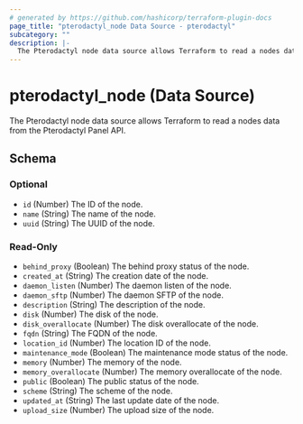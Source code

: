 ```yaml
---
# generated by https://github.com/hashicorp/terraform-plugin-docs
page_title: "pterodactyl_node Data Source - pterodactyl"
subcategory: ""
description: |-
  The Pterodactyl node data source allows Terraform to read a nodes data from the Pterodactyl Panel API.
---
```


# pterodactyl_node (Data Source)

The Pterodactyl node data source allows Terraform to read a nodes data from the Pterodactyl Panel API.



<!-- schema generated by tfplugindocs -->
## Schema

### Optional

- `id` (Number) The ID of the node.
- `name` (String) The name of the node.
- `uuid` (String) The UUID of the node.

### Read-Only

- `behind_proxy` (Boolean) The behind proxy status of the node.
- `created_at` (String) The creation date of the node.
- `daemon_listen` (Number) The daemon listen of the node.
- `daemon_sftp` (Number) The daemon SFTP of the node.
- `description` (String) The description of the node.
- `disk` (Number) The disk of the node.
- `disk_overallocate` (Number) The disk overallocate of the node.
- `fqdn` (String) The FQDN of the node.
- `location_id` (Number) The location ID of the node.
- `maintenance_mode` (Boolean) The maintenance mode status of the node.
- `memory` (Number) The memory of the node.
- `memory_overallocate` (Number) The memory overallocate of the node.
- `public` (Boolean) The public status of the node.
- `scheme` (String) The scheme of the node.
- `updated_at` (String) The last update date of the node.
- `upload_size` (Number) The upload size of the node.
